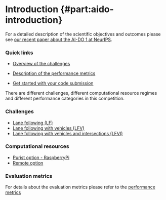 # Introduction {#part:aido-introduction}


For a detailed description of the scientific objectives and outcomes please see [our recent paper about the AI-DO 1 at NeurIPS](https://arxiv.org/pdf/1903.02503.pdf).


### Quick links

* [Overview of the challenges](#challenge_overview)

* [Description of the performance metrics](#measuring-performance)

* [Get started with your code submission](#part:quickstart)


There are different challenges, different computational resource regimes and different performance categories in this competition.

### Challenges

* [Lane following (LF)](#lf)
* [Lane following with vehicles (LFV)](#lf_v)
* [Lane following with vehicles and intersections (LFVI)](#lf_v_i)

### Computational resources

* [Purist option - RaspberryPi](#computation)
* [Remote option](#computation)


### Evaluation metrics

For details about the evaluation metrics please refer to the [performance metrics](#measuring-performance)


